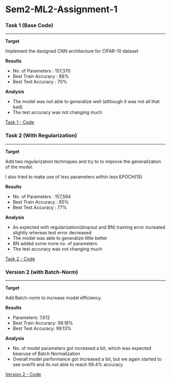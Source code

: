 # **Sem2-ML2-Assignment-1**


### Task 1 (Base Code)
-------------------------

**Target** 

Implement the designed CNN architecture for CIFAR-10 dataset

**Results** 

- No. of Parameters     : 157,370
- Best Train Accuracy   : 88%
- Best Test Accuracy    : 70%

**Analysis** 

- The model was not able to generalize well (atthough it was not all that bad)
- The test accuracy was not changing much

[Task 1 - Code](https://github.com/debnsuma/ML2_Sem_2/blob/master/ML/A1/ML-Assignment-1-Task1.ipynb)

### Task 2 (With Regularization)
-------------------------------

**Target** 

Add two regularization techniques and try to to improve the generalization of the model.

I also tried to make use of less parameters within less EPOCH(15)

**Results** 

- No. of Parameters     : 157,594
- Best Train Accuracy   : 85%
- Best Test Accuracy    : 77%

**Analysis** 

- As expected with regularization(dropout and BN) training error increated slightly whereas test error decreased
- The model was able to generalize little better 
- BN added some more no. of parameters 
- The test accuracy was not changing much

[Task 2 - Code](https://github.com/EVA5-Stars/S5/blob/master/01_EVA5_Session5_GAP_Step_1.ipynb)

### Version 2 (with Batch-Norm)
-------------------------------

**Target** 

Add Batch-norm to increase model efficiency.

**Results** 

- Parameters: 7,612
- Best Train Accuracy: 99.18%
- Best Test Accuracy: 99.13%

**Analysis** 

- No. of model parameters got increased a bit, which was expected beacuse of Batch Normalization
- Overall model performance got increased a bit, but we again started to see overfit and its not able to reach 99.4% accuracy

[Version 2 - Code](https://github.com/debnsuma/ML2_Sem_2/blob/master/ML/A1/ML-Assignment-1-Task1.ipynb)
